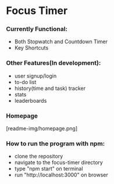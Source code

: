 # Focus Timer

### Currently Functional:
- Both Stopwatch and Countdown Timer
- Key Shortcuts

### Other Features(In development):
- user signup/login
- to-do list
- history(time and task) tracker
- stats
- leaderboards

### Homepage
[readme-img/homepage.png]

### How to run the program with npm:
- clone the repository
- navigate to the focus-timer directory
- type "npm start" on terminal 
- run "http://localhost:3000" on browser

